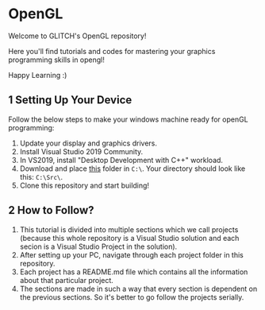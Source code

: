 # OpenGL
Welcome to GLITCH's OpenGL repository!

Here you'll find tutorials and codes for mastering your graphics programming skills in opengl!

Happy Learning :)

## 1 Setting Up Your Device
Follow the below steps to make your windows machine ready for openGL programming:

1. Update your display and graphics drivers.
2. Install Visual Studio 2019 Community.
3. In VS2019, install "Desktop Development with C++" workload.
4. Download and place [this](https://iith-my.sharepoint.com/:f:/g/personal/ce17btech11019_iith_ac_in/EqXMa7Qne25HrXLGIpBUqm8BCppMg0UIot4NpbT5gM8GOw?e=NqKCEL) folder in ```C:\```. Your directory should look like this: ```C:\Src\```.
6. Clone this repository and start building!

## 2 How to Follow?

1. This tutorial is divided into multiple sections which we call projects (because this whole repository is a Visual Studio solution and each secion is a Visual Studio Project in the solution).
2. After setting up your PC, navigate through each project folder in this repository.
3. Each project has a README.md file which contains all the information about that particular project.
4. The sections are made in such a way that every section is dependent on the previous sections. So it's better to go follow the projects serially.
